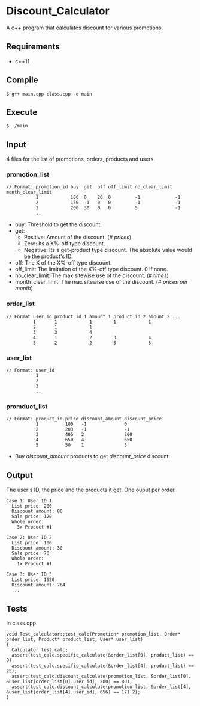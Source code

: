 # Discount_Calculator

A c++ program that calculates discount for various promotions.

## Requirements

- c++11

## Compile
```
$ g++ main.cpp class.cpp -o main 
```
## Execute
```
$ ./main
```

## Input
4 files for the list of promotions, orders, products and users.
### promotion_list
```
// Format: promotion_id buy  get  off off_limit no_clear_limit month_clear_limit
           1            100  0    20  0         -1             -1
           2            150  -1   0   0         -1             -1
           3            200  30   0   0         5              -1
           ..  
```
- buy: Threshold to get the discount.
- get: 
  - Positive: Amount of the discount. (*# prices*)
  - Zero: Its a X%-off type discount.
  - Negative: Its a get-product type discount. The absolute value would be the product's ID.
- off: The X of the X%-off type discount.
- off_limit: The limitation of the X%-off type discount. 0 if none.
- no_clear_limit: The max sitewise use of the discount. (*# times*)
- month_clear_limit: The max sitewise use of the discount. (*# prices per month*)
### order_list
```
// Format user_id product_id_1 amount_1 product_id_2 amount_2 ...
          1       1            1        1            1
          2       1            1
          3       3            4
          4       1            2        3            4
          5       2            2        5            5

```
### user_list
```
// Format: user_id
           1
           2
           3
           ..  
```
### promduct_list
```
// Format: product_id price discount_amount discount_price
           1          100   -1              0
           2          203   -1              -1
           3          405   2               200
           4          650   4               650
           5          50    1               5
```
- Buy *discount_amount* products to get *discount_price* discount.

## Output
The user's ID, the price and the products it get.
One ouput per order.
```
Case 1: User ID 1
  List price: 200
  Discount amount: 80
  Sale price: 120
  Whole order:
    3x Product #1

Case 2: User ID 2
  List price: 100
  Discount amount: 30
  Sale price: 70
  Whole order:
    1x Product #1

Case 3: User ID 3
  List price: 1620
  Discount amount: 764
  ...
```

## Tests
In class.cpp.
```
void Test_calculator::test_calc(Promotion* promotion_list, Order* order_list, Product* product_list, User* user_list)
{
  Calculator test_calc;
  assert(test_calc.specific_calculate(&order_list[0], product_list) == 0);
  assert(test_calc.specific_calculate(&order_list[4], product_list) == 25);
  assert(test_calc.discount_calculate(promotion_list, &order_list[0], &user_list[order_list[0].user_id], 200) == 80);
  assert(test_calc.discount_calculate(promotion_list, &order_list[4], &user_list[order_list[4].user_id], 656) == 171.2);
}
```
